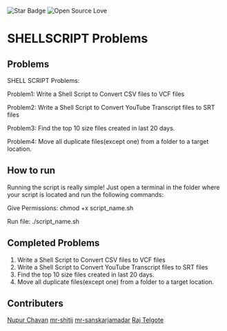 ![Star Badge](https://img.shields.io/static/v1?label=%F0%9F%8C%9F&message=If%20Useful&style=style=flat&color=BC4E99)
![Open Source Love](https://badges.frapsoft.com/os/v1/open-source.svg?v=103)


# SHELLSCRIPT Problems


## Problems
SHELL SCRIPT Problems:

Problem1:
Write a Shell Script to Convert CSV files to VCF files

Problem2:
Write a Shell Script to Convert YouTube Transcript files to SRT files

Problem3:
Find the top 10  size files created in last 20 days.

Problem4:
Move all duplicate files(except one) from a folder to a target location. 

## How to run
Running the script is really simple! Just open a terminal in the folder where your script is located and run the following commands:

Give Permissions:
chmod +x script_name.sh

Run file:
./script_name.sh

## Completed Problems
1. Write a Shell Script to Convert CSV files to VCF files
2. Write a Shell Script to Convert YouTube Transcript files to SRT files
3. Find the top 10  size files created in last 20 days.
4. Move all duplicate files(except one) from a folder to a target location. 


## Contributers
[Nupur Chavan](https://github.com/NupurChavan)
[mr-shitij](https://github.com/mr-shitij)
[mr-sanskarjamadar](https://github.com/sanskarjamadar)
[Raj Telgote](https://github.com/raj-0201)


